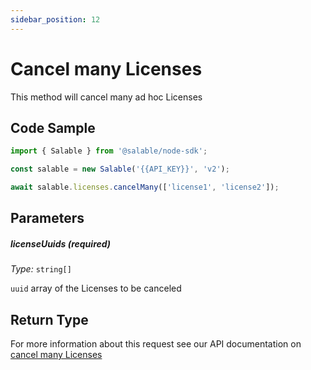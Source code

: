 ```yaml
---
sidebar_position: 12
---
```


# Cancel many Licenses

This method will cancel many ad hoc Licenses

## Code Sample

```typescript
import { Salable } from '@salable/node-sdk';

const salable = new Salable('{{API_KEY}}', 'v2');

await salable.licenses.cancelMany(['license1', 'license2']);
```

## Parameters

##### licenseUuids (_required_)

_Type:_ `string[]`

`uuid` array of the Licenses to be canceled

## Return Type

For more information about this request see our API documentation on [cancel many Licenses](https://docs.salable.app/api#tag/Licenses/operation/cancelLicenses)
